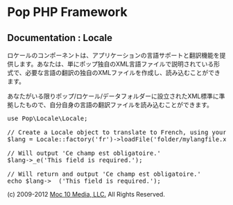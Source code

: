 Pop PHP Framework
=================

Documentation : Locale
----------------------

ロケールのコンポーネントは、アプリケーションの言語サポートと翻訳機能を提供します。あなたは、単にポップ独自のXML言語ファイルで説明されている形式で、必要な言語の翻訳の独自のXMLファイルを作成し、読み込むことができます。


あなたがいる限りポップ/ロケール/データフォルダーに設立されたXML標準に準拠したもので、自分自身の言語の翻訳ファイルを読み込むことができます。


<pre>
use Pop\Locale\Locale;

// Create a Locale object to translate to French, using your own language file.
$lang = Locale::factory('fr')->loadFile('folder/mylangfile.xml);

// Will output 'Ce champ est obligatoire.'
$lang->_e('This field is required.');

// Will return and output 'Ce champ est obligatoire.'
echo $lang->__('This field is required.');
</pre>

(c) 2009-2012 [Moc 10 Media, LLC.](http://www.moc10media.com) All Rights Reserved.
